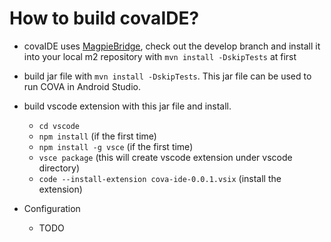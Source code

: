 # How to build covaIDE?
- covaIDE uses [MagpieBridge](https://github.com/MagpieBridge/MagpieBridge), check out the develop branch and install it into your local m2 repository with `mvn install -DskipTests` at first 

- build jar file with `mvn install -DskipTests`. This jar file can be used to run COVA in Android Studio. 

- build vscode extension with this jar file and install.
    - `cd vscode`
    - `npm install` (if the first time)
    - `npm install -g vsce` (if the first time)
    - `vsce package` (this will create vscode extension under vscode directory)
    - `code --install-extension cova-ide-0.0.1.vsix` (install the extension)

- Configuration
    - TODO

